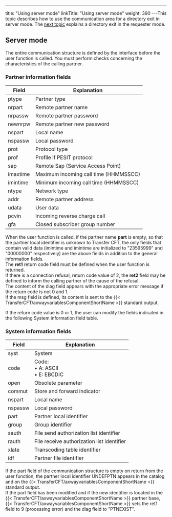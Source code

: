 ---
title: "Using  server mode"
linkTitle: "Using server mode"
weight: 390
---This topic describes how to use the communication area for a directory
exit in server mode. The [next topic](../using_requester_mode)
explains a directory exit in the requester mode.

<span id="Server_Mode"></span>

## Server mode

The entire communication structure is defined by the interface before
the user function is called. You must perform checks concerning the characteristics
of the calling partner.

### Partner information fields


| Field  | Explanation  |
| --- | --- |
| ptype  | Partner type  |
| nrpart  | Remote partner name  |
| nrpassw  | Remote partner password  |
| newnrpw  | Remote partner new password  |
| nspart  | Local name  |
| nspassw  | Local password  |
| prot  | Protocol type  |
| prof  | Profile if PESIT protocol  |
| sap  | Remote Sap (Service Access Point)  |
| imaxtime  | Maximum incoming call time (HHMMSSCC) |
| imintime  | Minimum incoming call time (HHMMSSCC) |
| ntype  | Network type  |
| addr  | Remote partner address  |
| udata  | User data  |
| pcvin  | Incoming reverse charge call |
| gfa  | Closed subscriber group number  |


When the user function is called, if the partner name ****part****
is empty, so that the partner local identifier is unknown to Transfer
CFT, the only fields that contain valid data (imintime and imintime are
initialized to "23595999" and "00000000" respectively)
are the above fields in addition to the general information fields.  
The ****ret1**** return code field must
be defined when the user function is returned.  
If there is a connection refusal, return code value of 2, the ****ret2****
field may be defined to inform the calling partner of the cause of the
refusal.  
The content of the diag field appears with the appropriate error message
if the return code is not 0 and 1.  
If the msg field is defined, its content is sent to the {{< TransferCFT/axwayvariablesComponentShortName  >}} standard
output.

If the return code value is 0 or 1, the user can modify the fields indicated
in the following System information field table.

### System information fields


| Field  | Explanation  |
| --- | --- |
| syst  | System  |
| code  | Code:<br/> • A: ASCII<br/> • E: EBCDIC |
| open  | Obsolete parameter |
| commut  | Store and forward indicator  |
| nspart  | Local name  |
| nspassw  | Local password  |
| part  | Partner local identifier  |
| group  | Group identifier  |
| sauth  | File send authorization list identifier  |
| rauth  | File receive authorization list identifier  |
| xlate  | Transcoding table identifier  |
| idf  | Partner file identifier  |


If the part field of the communication
structure is empty on return from the user function, the partner local
identifier UNDEFPTN appears in
the catalog and on the {{< TransferCFT/axwayvariablesComponentShortName  >}} standard output.  
If the part field has been modified
and if the new identifier is located in the {{< TransferCFT/axwayvariablesComponentShortName  >}} partner base,
{{< TransferCFT/axwayvariablesComponentShortName  >}} sets the ret1 field to 9 (processing error) and the diag
field to "PTNEXIST".
